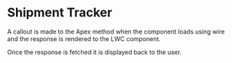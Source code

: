# Shipment Tracker 

A callout is made to the Apex method when the component loads using wire and the response is rendered to the LWC component. 

Once the response is fetched it is displayed back to the user.

